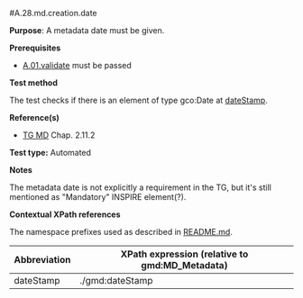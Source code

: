 #A.28.md.creation.date

**Purpose**: A metadata date must be given.

**Prerequisites**
* [A.01.validate](A.01.validate.md) must be passed

**Test method**

The test checks if there is an element of type gco:Date at [dateStamp](#dateStamp).

**Reference(s)**

* [TG MD](./README.md#ref_TG_MD) Chap. 2.11.2

**Test type:** Automated

**Notes**

The metadata date is not explicitly a requirement in the TG, but it's still mentioned as "Mandatory" INSPIRE element(?).

**Contextual XPath references**

The namespace prefixes used as described in [README.md](./README.md#namespaces).

Abbreviation                                   |  XPath expression (relative to gmd:MD_Metadata)
-----------------------------------------------| -------------------------------------------------------------------------
<a name="dateStamp"></a> dateStamp   | ./gmd:dateStamp
